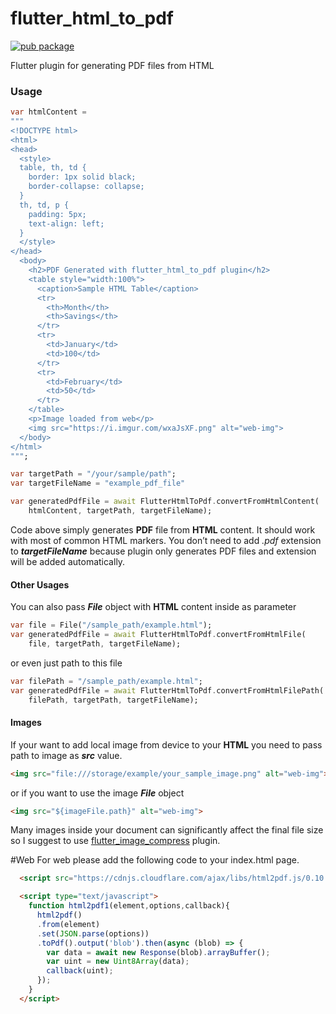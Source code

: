 # flutter_html_to_pdf

[![pub package](https://img.shields.io/pub/v/flutter_html_to_pdf.svg)](https://pub.dartlang.org/packages/flutter_html_to_pdf)

Flutter plugin for generating PDF files from HTML

### Usage

```dart
var htmlContent =
"""
<!DOCTYPE html>
<html>
<head>
  <style>
  table, th, td {
    border: 1px solid black;
    border-collapse: collapse;
  }
  th, td, p {
    padding: 5px;
    text-align: left;
  }
  </style>
</head>
  <body>
    <h2>PDF Generated with flutter_html_to_pdf plugin</h2>
    <table style="width:100%">
      <caption>Sample HTML Table</caption>
      <tr>
        <th>Month</th>
        <th>Savings</th>
      </tr>
      <tr>
        <td>January</td>
        <td>100</td>
      </tr>
      <tr>
        <td>February</td>
        <td>50</td>
      </tr>
    </table>
    <p>Image loaded from web</p>
    <img src="https://i.imgur.com/wxaJsXF.png" alt="web-img">
  </body>
</html>
""";

var targetPath = "/your/sample/path";
var targetFileName = "example_pdf_file"

var generatedPdfFile = await FlutterHtmlToPdf.convertFromHtmlContent(
    htmlContent, targetPath, targetFileName);
```

Code above simply generates **PDF** file from **HTML** content. It should work with most of common HTML markers. You don’t need to add *.pdf* extension to ***targetFileName*** because plugin only generates PDF files and extension will be added automatically.
#### Other Usages
You can also pass ***File*** object with **HTML** content inside as parameter
```dart
var file = File("/sample_path/example.html");
var generatedPdfFile = await FlutterHtmlToPdf.convertFromHtmlFile(
    file, targetPath, targetFileName);
```

or even just path to this file
```dart
var filePath = "/sample_path/example.html";
var generatedPdfFile = await FlutterHtmlToPdf.convertFromHtmlFilePath(
    filePath, targetPath, targetFileName);
```

#### Images
If your want to add local image from device to your **HTML** you need to pass path to image as ***src*** value.

```html
<img src="file:///storage/example/your_sample_image.png" alt="web-img">
```
or if you want to use the image ***File*** object
```html
<img src="${imageFile.path}" alt="web-img">
```

Many images inside your document can significantly affect the final file size so I suggest to use [flutter_image_compress](https://github.com/OpenFlutter/flutter_image_compress) plugin.

#Web
For web please add the following code to your index.html page.

```html
  <script src="https://cdnjs.cloudflare.com/ajax/libs/html2pdf.js/0.10.1/html2pdf.bundle.min.js" integrity="sha512vDKWohFHe2vkVWXHp3tKvIxxXg0pJxeid5eo+UjdjME3DBFBn2F8yWOE0XmiFcFbXxrEOR1JriWEno5Ckpn15A==" crossorigin="anonymous"></script>  

  <script type="text/javascript">
    function html2pdf1(element,options,callback){
      html2pdf()
      .from(element)
      .set(JSON.parse(options))
      .toPdf().output('blob').then(async (blob) => {
        var data = await new Response(blob).arrayBuffer();
        var uint = new Uint8Array(data);
        callback(uint);
      });
    }
  </script>
```


